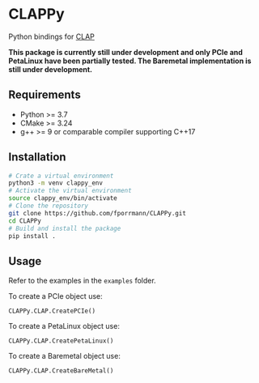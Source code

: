 # CLAPPy
Python bindings for [CLAP](https://github.com/fporrmann/CLAP)

**This package is currently still under development and only PCIe and PetaLinux have been partially tested. The Baremetal implementation is still under development.**

## Requirements
- Python >= 3.7
- CMake >= 3.24
- g++ >= 9 or comparable compiler supporting C++17

## Installation
```bash
# Crate a virtual environment
python3 -m venv clappy_env
# Activate the virtual environment
source clappy_env/bin/activate
# Clone the repository
git clone https://github.com/fporrmann/CLAPPy.git
cd CLAPPy
# Build and install the package
pip install .
```

## Usage
Refer to the examples in the `examples` folder.

To create a PCIe object use:

	CLAPPy.CLAP.CreatePCIe()

To create a PetaLinux object use:

	CLAPPy.CLAP.CreatePetaLinux()

To create a Baremetal object use:

	CLAPPy.CLAP.CreateBareMetal()
